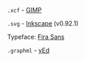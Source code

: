 `.xcf` - [GIMP](https://www.gimp.org/)

`.svg` - [Inkscape](https://inkscape.org/en/) (v0.92.1)

Typeface: [Fira Sans](https://github.com/mozilla/Fira)

`.graphml` - [yEd](http://www.yworks.com/products/yed)
